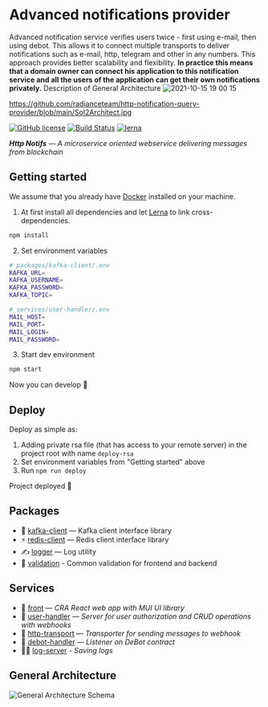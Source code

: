 # Advanced notifications provider

Advanced notification service verifies users twice - first using e-mail, then using debot. This allows it to connect multiple transports to deliver notifications such as e-mail, http, telegram and other in any numbers. This approach provides better scalability and flexibility.
**In practice this means that a domain owner can connect his application to this notification service and all the users of the application can get their own notifications privately.**
Description of General Architecture
![2021-10-15 19 00 15](https://user-images.githubusercontent.com/12598254/137551533-ded6fe2e-65e1-4fcc-a993-da029d87c868.jpg)

https://github.com/radianceteam/http-notification-query-provider/blob/main/Sol2Architect.jpg 


[![GitHub license](https://img.shields.io/badge/license-MIT-blue.svg)](https://github.com/facebook/react/blob/main/LICENSE)
[![Build Status](https://app.travis-ci.com/radianceteam/http-notifs.svg?token=vtAnTcCydEX1soCiVqz4&branch=master)](https://app.travis-ci.com/radianceteam/http-notifs)
[![lerna](https://img.shields.io/badge/maintained%20with-lerna-cc00ff.svg)](https://lerna.js.org/)


_**Http Notifs** — A microservice oriented webservice delivering messages from blockchain_

## Getting started

We assume that you already have [Docker](https://www.docker.com/) installed on your machine.

1. At first install all dependencies and let [Lerna](https://lerna.js.org/) to link cross-dependencies.

```sh
npm install
```

2. Set environment variables

```sh
# packages/kafka-client/.env
KAFKA_URL=
KAFKA_USERNAME=
KAFKA_PASSWORD=
KAFKA_TOPIC=

# services/user-handler/.env
MAIL_HOST=
MAIL_PORT=
MAIL_LOGIN=
MAIL_PASSWORD=
```

3. Start dev environment

```sh
npm start
```

Now you can develop 🎉

## Deploy

Deploy as simple as:

1. Adding private rsa file (that has access to your remote server) in the project root with name `deploy-rsa`
2. Set environment variables from "Getting started" above
3. Run `npm run deploy`

Project deployed 🎉

## Packages

- 📃 [kafka-client](packages/kafka-client) — Kafka client interface library
- ⚡ [redis-client](packages/redis-client) — Redis client interface library
- ✍ [logger](packages/logger) — Log utility
- 🔎 [validation](packages/validation) - Common validation for frontend and backend

## Services

- 🦄 [front](services/front) — _CRA React web app with MUI UI library_
- 🔑 [user-handler](services/user-handler) — _Server for user authorization and CRUD operations with webhooks_
- 🎣 [http-transport](services/http-transport) — _Transporter for sending messages to webhook_
- 🤖 [debot-handler](services/debot-handler) — _Listener on DeBot contract_
- 🐱‍👤 [log-server](services/log-server) - _Saving logs_

## General Architecture

![General Architecture Schema](https://github.com/radianceteam/http-notifs/blob/master/general_architecture.png?raw=true)
